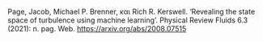 Page, Jacob, Michael P. Brenner, και Rich R. Kerswell. ‘Revealing the state space of turbulence using machine learning’. Physical Review Fluids 6.3 (2021): n. pag. Web.
https://arxiv.org/abs/2008.07515
